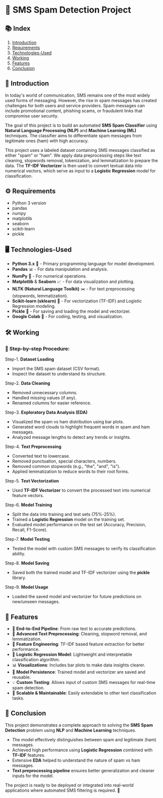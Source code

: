# 📩 SMS Spam Detection Project

## 📚 Index
1. [Introduction](#Introduction)
2. [Requirements](#Requirements)
3. [Technologies-Used](#Technologies-Used)
4. [Working](#Working)
5. [Features](#Features)
6. [Conclusion](#Conclusion)



## 📖 Introduction

In today's world of communication, SMS remains one of the most widely used forms of messaging. However, the rise in spam messages has created challenges for both users and service providers. Spam messages can include promotional content, phishing scams, or fraudulent links that compromise user security.

The goal of this project is to build an automated **SMS Spam Classifier** using **Natural Language Processing (NLP)** and **Machine Learning (ML)** techniques. The classifier aims to differentiate spam messages from legitimate ones (ham) with high accuracy.

This project uses a labeled dataset containing SMS messages classified as either "spam" or "ham". We apply data preprocessing steps like text cleaning, stopwords removal, tokenization, and lemmatization to prepare the data. The **TF-IDF Vectorizer** is then used to convert textual data into numerical vectors, which serve as input to a **Logistic Regression** model for classification.



## ⚙️ Requirements

- Python 3 version
- pandas
- numpy
- matplotlib
- seaborn
- scikit-learn
- pickle

  

## 🖥️ Technologies-Used

- **Python 3.x** 🐍 - Primary programming language for model development.
- **Pandas** 📊 - For data manipulation and analysis.
- **NumPy** 🔢 - For numerical operations.
- **Matplotlib** & **Seaborn** 📈 - For data visualization and plotting.
- **NLTK (Natural Language Toolkit)** ✂️ - For text preprocessing (stopwords, lemmatization).
- **Scikit-learn (sklearn)** 🤖 - For vectorization (TF-IDF) and Logistic Regression modeling.
- **Pickle** 💾 - For saving and loading the model and vectorizer.
- **Google Colab** 📓 - For coding, testing, and visualization.



## 🛠️ Working

### 📌 Step-by-step Procedure:

Step-1. **Dataset Loading**
   - Import the SMS spam dataset (CSV format).
   - Inspect the dataset to understand its structure.

Step-2. **Data Cleaning**
   - Removed unnecessary columns.
   - Handled missing values (if any).
   - Renamed columns for easier reference.

Step-3. **Exploratory Data Analysis (EDA)**
   - Visualized the spam vs ham distribution using bar plots.
   - Generated word clouds to highlight frequent words in spam and ham messages.
   - Analyzed message lengths to detect any trends or insights.

Step-4. **Text Preprocessing**
   - Converted text to lowercase.
   - Removed punctuation, special characters, numbers.
   - Removed common stopwords (e.g., "the", "and", "is").
   - Applied lemmatization to reduce words to their root forms.

Step-5. **Text Vectorization**
   - Used **TF-IDF Vectorizer** to convert the processed text into numerical feature vectors.

Step-6. **Model Training**
   - Split the data into training and test sets (75%-25%).
   - Trained a **Logistic Regression** model on the training set.
   - Evaluated model performance on the test set (Accuracy, Precision, Recall, F1-Score).

Step-7. **Model Testing**
   - Tested the model with custom SMS messages to verify its classification ability.

Step-8. **Model Saving**
   - Saved both the trained model and TF-IDF vectorizer using the **pickle** library.

Step-9. **Model Usage**
   - Loaded the saved model and vectorizer for future predictions on new/unseen messages.



## 🌟 Features

- 🔄 **End-to-End Pipeline**: From raw text to accurate predictions.
- 🧹 **Advanced Text Preprocessing**: Cleaning, stopword removal, and lemmatization.
- 🧮 **Feature Engineering**: TF-IDF based feature extraction for better performance.
- 🧠 **Logistic Regression Model**: Lightweight and interpretable classification algorithm.
- 📊 **Visualizations**: Includes bar plots to make data insights clearer.
- 💾 **Model Persistence**: Trained model and vectorizer are saved and reusable.
- 💡 **Custom Testing**: Allows input of custom SMS messages for real-time spam detection.
- 🚀 **Scalable & Maintainable**: Easily extendable to other text classification tasks.



## 📝 Conclusion

This project demonstrates a complete approach to solving the **SMS Spam Detection** problem using **NLP** and **Machine Learning** techniques.

- The model effectively distinguishes between spam and legitimate (ham) messages.
- Achieved high performance using **Logistic Regression** combined with **TF-IDF** features.
- Extensive **EDA** helped to understand the nature of spam vs ham messages.
- **Text preprocessing pipeline** ensures better generalization and cleaner inputs for the model.

The project is ready to be deployed or integrated into real-world applications where automated SMS filtering is required. 🚀



